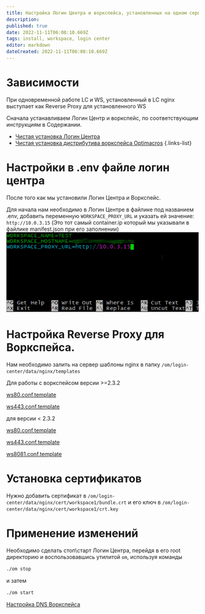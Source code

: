 ```yaml
---
title: Настройка Логин Центра и воркспейса, установленных на одном сервере
description: 
published: true
date: 2022-11-11T06:08:10.669Z
tags: install, workspace, login center
editor: markdown
dateCreated: 2022-11-11T06:08:10.669Z
---
```


# Зависимости

При одновременной работе LC и WS, установленный в LC nginx выступает как Reverse Proxy для установленного WS

Сначала устанавливаем Логин Центр и воркспейс, по соответствующим инструкциям в Содержании.

- [Чистая установка Логин Центра](/ru/login-center/cleaninstall)
- [Чистая установка дистрибутива воркспейса Optimacros](/ru/workspace/cleaninstallation)
{.links-list}
 


# Настройки в .env файле логин центра

После того как мы установили Логин Центра и Воркспейс.

Для начала нам необходимо в Логин Центре в файлике под названием .env, добавить переменную `WORKSPACE_PROXY_URL` и 
указать ей значение: `http://10.0.3.15` (Это тот самый container.ip который мы указывали в файлике manifest.json при 
его заполнении)
![addedvariable.png](/workspace/addedvariable.png)


# Настройка Reverse Proxy для Воркспейса.

Нам необходимо залить на сервер шаблоны nginx в папку `/om/login-center/data/nginx/templates`

Для работы с воркспейсом версии >=2.3.2

[ws80.conf.template](wsProxyTemplates/ws80.conf.template)

[ws443.conf.template](wsProxyTemplates/ws443.conf.new.template)

для версии < 2.3.2

[ws80.conf.template](wsProxyTemplates/ws80.conf.template)

[ws443.conf.template](wsProxyTemplates/ws443.conf.template)

[ws8081.conf.template](wsProxyTemplates/ws8081.conf.template)

# Установка сертификатов
Нужно добавить сертификат в `/om/login-center/data/nginx/cert/workspace1/bundle.crt` и его ключ в `/om/login-center/data/nginx/cert/workspace1/crt.key`


# Применение изменений
Необходимо сделать стоп\старт Логин Центра, перейдя в его root директорию и воспользовавшись утилитой `om`, используя команды 
```bash
./om stop
```
и затем 
```bash
./om start
```

[Настройка DNS Воркспейса](changeWorkspaceDns.md)

